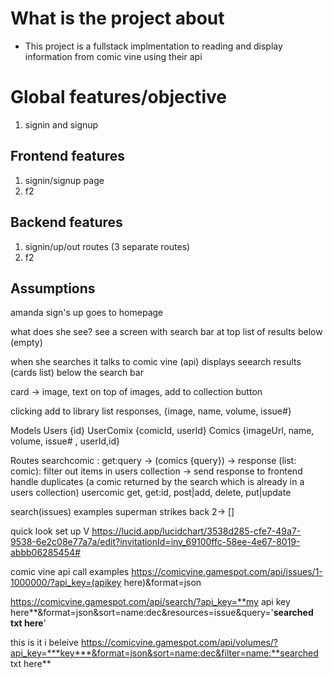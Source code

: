 # What is the project about 
- This project is a fullstack implmentation to reading and display information from comic vine using their api

# Global features/objective
1.  signin and signup

## Frontend features
1. signin/signup page
2. f2

## Backend features
1. signin/up/out routes (3 separate routes)
2. f2

## Assumptions
amanda sign's up
goes to homepage

what does she see?
see a screen with 
search bar at top
list of results below (empty)

when she searches it talks to comic vine (api)
displays seearch results (cards list) below the search bar

card -> image, text on top of images, add to collection button

clicking add to library
list responses, {image, name, volume, issue#}

Models
Users {id}
UserComix {comicId, userId}
Comics {imageUrl, name, volume, issue# , userId,id}


Routes
searchcomic : get:query -> (comics {query}) -> response (list: comic): filter out items in users collection -> send response to frontend
handle duplicates (a comic returned by the search which is already in a users collection)
usercomic get, get:id, post|add, delete, put|update


search(issues) examples
superman strikes back 2-> []



quick look set up
V
https://lucid.app/lucidchart/3538d285-cfe7-49a7-9538-6e2c08e77a7a/edit?invitationId=inv_69100ffc-58ee-4e67-8019-abbb06285454#


comic vine api call examples
https://comicvine.gamespot.com/api/issues/1-1000000/?api_key=(apikey here)&format=json


https://comicvine.gamespot.com/api/search/?api_key=**my api key here**&format=json&sort=name:dec&resources=issue&query='**searched txt here**'

this is it i beleive
https://comicvine.gamespot.com/api/volumes/?api_key=***key***&format=json&sort=name:dec&filter=name:**searched txt here**